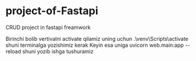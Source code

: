 # project-of-Fastapi
CRUD project in fastapi freamwork

Birinchi bolib vertivalni activate qilamiz uning uchun .\venv\Scripts\activate shuni terminalga yozishimiz kerak
Keyin esa uniga uvicorn web.main:app --reload shuni yozib ishga tushuramiz
